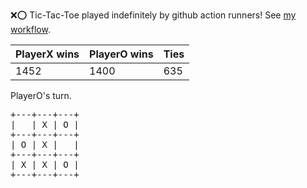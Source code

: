 :x::o: Tic-Tac-Toe played indefinitely by github action runners! See [my workflow](.github/workflows/play.yaml).

|PlayerX wins|PlayerO wins|Ties|
|-|-|-|
|1452|1400|635|

PlayerO's turn.

<pre>
+---+---+---+
|   | X | O |
+---+---+---+
| O | X |   |
+---+---+---+
| X | X | O |
+---+---+---+
</pre>